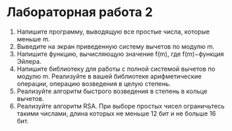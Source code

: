 ﻿# Лабораторная работа 2

1. Напишите программу, выводящую все простые числа, которые
    меньше m.
2. Выведите на экран приведенную систему вычетов по модулю m.
3. Напишите функцию, вычисляющую значение f(m), где
    f(m)−функция Эйлера.
4. Напишите библиотеку для работы с полной системой вычетов по
    модулю m. Реализуйте в вашей библиотеке арифметические
    операции, операцию возведения в целую степень.
5. Реализуйте алгоритм быстрого возведения в степень в кольце
    вычетов.
6. Реализуйте алгоритм RSA. При выборе простых чисел ограничьтесь
    такими числами, длина которых не меньше 12 бит и не больше 16 бит.
